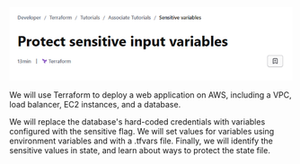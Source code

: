 ![alt text](image.png)

We will use Terraform to deploy a web application on AWS, including a VPC, load balancer, EC2 instances, and a database. 

We will replace the database's hard-coded credentials with variables configured with the sensitive flag. We will set values for variables using environment variables and with a .tfvars file. Finally, we will identify the sensitive values in state, and learn about ways to protect the state file.
